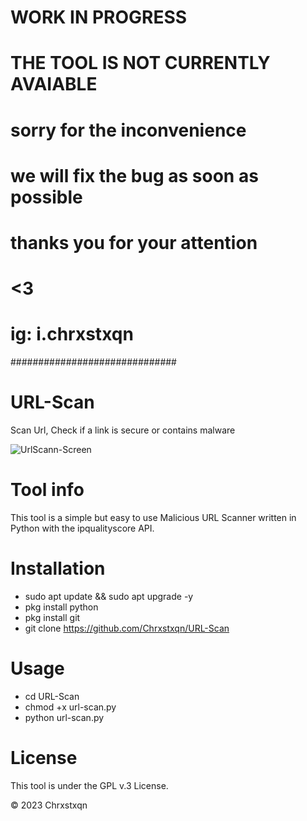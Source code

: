 # WORK IN PROGRESS
# THE TOOL IS NOT CURRENTLY AVAIABLE
# sorry for the inconvenience 
# we will fix the bug as soon as possible
# thanks you for your attention 
# <3
# ig: i.chrxstxqn

##############################

# URL-Scan
Scan Url, Check if a link is secure or contains malware



![UrlScann-Screen](https://github.com/Chrxstxqn/URL-Scan/assets/137430908/1f00c05b-8698-4696-a9d0-b52f3ac84260)

# Tool info
This tool is a simple but easy to use Malicious URL Scanner written in Python with the ipqualityscore API.

# Installation
* sudo apt update && sudo apt upgrade -y 
* pkg install python
* pkg install git
* git clone https://github.com/Chrxstxqn/URL-Scan

# Usage
* cd URL-Scan
* chmod +x url-scan.py
* python url-scan.py

# License
This tool is under the GPL v.3 License.

© 2023 Chrxstxqn



